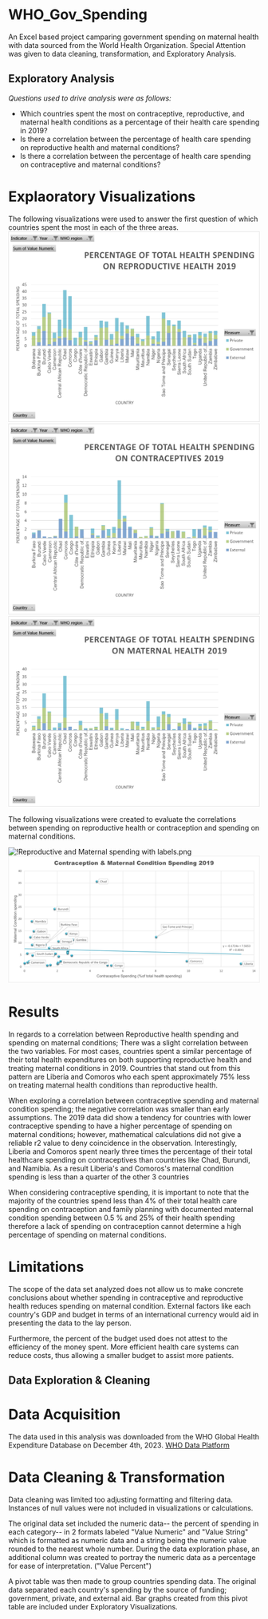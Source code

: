 # WHO_Gov_Spending
An Excel based project camparing government spending on maternal health with data sourced from the World Health Organization. Special Attention was given to data cleaning, transformation, and Exploratory Analysis. 

## Exploratory Analysis
*Questions used to drive analysis were as follows:*</br>
- Which countries spent the most on contraceptive, reproductive, and maternal health conditions as a percentage of their health care spending in 2019?</br>
- Is there a correlation between the percentage of health care spending on reproductive health and maternal conditions?</br>
- Is there a correlation between the percentage of health care spending on contraceptive and maternal conditions?</br>

# Explaoratory Visualizations
The following visualizations were used to answer the first question of which countries spent the most in each of the three areas. </br>
![ Totals of spending on Reproductive Health 2019.png]( https://github.com/Aclark1441/WHO_Gov_Spending/blob/bfc7722013bdb2b1fe53639ef125da19bf0f5664/Totals%20of%20spending%20on%20Reproductive%20Health%202019.png)
![Totals of spending on Contraception 2019.png]( https://github.com/Aclark1441/WHO_Gov_Spending/blob/bfc7722013bdb2b1fe53639ef125da19bf0f5664/Totals%20of%20spending%20on%20Contraception%202019.png)
![Totals of spending on maternal conditions 2019.png]( https://github.com/Aclark1441/WHO_Gov_Spending/blob/bfc7722013bdb2b1fe53639ef125da19bf0f5664/Totals%20of%20spending%20on%20maternal%20conditions%202019.png)


The following visualizations were created to evaluate the correlations between spending on reproductive health or contraception and spending on maternal conditions. 

![!Reproductive and Maternal spending with labels.png
](https://github.com/Aclark1441/WHO_Gov_Spending/blob/52b7809f02d72a0dbe616b74980402606f2715ae/Reproductive%20and%20Maternal%20spending%20with%20labels.png)
![!Contraception and maternal spending with labels.png](https://github.com/Aclark1441/WHO_Gov_Spending/blob/31c05977ec345c7c53e199dc7d68494045bbdfcf/Contraception%20and%20Maternal%20spending%20with%20labels.png)


# Results 
In regards to a correlation between Reproductive health spending and spending on maternal conditions; There was a slight correlation between the two variables. For most cases, countries spent a similar percentage of their total health expenditures on both supporting reproductive health and treating maternal conditions in 2019.  Countries that stand out from this pattern are Liberia and Comoros who each spent approximately 75% less on treating maternal health conditions than reproductive health. 

When exploring a correlation between contraceptive spending and maternal condition spending; the negative correlation was smaller than early assumptions. The 2019 data did show a tendency for countries with lower contraceptive spending to have a higher percentage of spending on maternal conditions; however, mathematical calculations did not give a reliable r2 value to deny coincidence in the observation.  Interestingly, Liberia and Comoros spent nearly three times the percentage of their total healthcare spending on contraceptives than countries like Chad, Burundi, and Namibia. As a result Liberia's and Comoros's maternal condition spending is less than a quarter of the other 3 countries 

When considering contraceptive spending, it is important to note that  the majority of the countries spend less than 4% of their total health care spending on contraception and family planning with documented maternal condition spending between 0.5 % and 25% of their health spending therefore a lack of spending on contraception cannot determine a high percentage of spending on maternal conditions.

# Limitations
The scope of the data set analyzed does not allow us to make concrete conclusions about whether spending in contraceptive and reproductive health reduces spending on maternal condition. External factors like each country's GDP and budget in terms of an international currency would aid in presenting the data to the lay person. 

Furthermore, the percent of the budget used does not attest to the efficiency of the money spent. More efficient health care systems can reduce costs, thus allowing a smaller budget to assist more patients.

## Data Exploration & Cleaning


# Data Acquisition

The data used in this analysis was downloaded from the WHO Global Health Expenditure Database on December 4th, 2023. [WHO Data Platform](https://platform.who.int/data/maternal-newborn-child-adolescent-ageing)


# Data Cleaning & Transformation

Data cleaning was limited too adjusting formatting and filtering data. Instances of null values were not included in visualizations or calculations.  

The original data set included the numeric data-- the percent of spending in each category-- in 2 formats  labeled "Value Numeric"  and  "Value String" which is formatted as numeric data and a string being the numeric value rounded to the nearest whole number.  During the data exploration phase, an additional column was created to portray the numeric data as a percentage for ease of interpretation. ("Value Percent")

A pivot table was then made to group countries spending data. The original data separated each country's spending by the source of funding; government, private, and external aid. Bar graphs created from this pivot table are included under Exploratory Visualizations.
